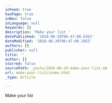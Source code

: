```yaml
---
inFeed: true
hasPage: true
inNav: false
inLanguage: null
keywords: []
description: 'Make your list '
datePublished: '2016-06-20T06:47:00.636Z'
dateModified: '2016-06-20T06:47:00.185Z'
authors: []
publisher: null
title: ''
author: []
starred: false
sourcePath: _posts/2016-06-20-make-your-list.md
url: make-your-list/index.html
_type: Article

---
```

Make your list